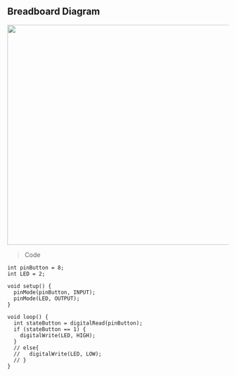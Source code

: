 ## Breadboard Diagram

<p align="center">
<img src="https://github.com/alrose102318/Arduino/blob/5a7a3f8fcd3adb9554522212b42bd2a89dd7f8c0/Push%20Button/diagram.jpg" width="800" height="500">
</p>

> Code

```
int pinButton = 8;
int LED = 2;

void setup() {
  pinMode(pinButton, INPUT);
  pinMode(LED, OUTPUT);
}

void loop() {
  int stateButton = digitalRead(pinButton);
  if (stateButton == 1) {
    digitalWrite(LED, HIGH);
  }
  // else{
  //   digitalWrite(LED, LOW);
  // }
}
```
